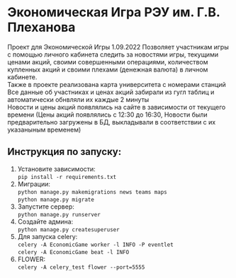 # Экономическая Игра РЭУ им. Г.В. Плеханова
Проект для Экономической Игры 1.09.2022
Позволяет участникам игры с помощью личного кабинета следить за новостями игры, текущими ценами акций, своими совершенными операциями, количеством купленных акций и своими плехами (денежная валюта) в личном кабинете.\
Также в проекте реализована карта университета с номерами станций\
Все данные об участниках и ценах акций забирали из гугл таблиц и автоматически обнвляли их каждые 2 минуты\
Новости и цены акций появлялись на сайте в зависимости от текущего времени (Цены акций появлялись с 12:30 до 16:30, Новости были предварительно загружены в БД, выкладывали в соответствии с их указаныным временем) 
## Инструкция по запуску:
1. Установите зависимости:\
```pip install -r requirements.txt```
2. Миграции:\
```python manage.py makemigrations news teams maps```\
```python manage.py migrate```
3. Запустите сервер:\
```python manage.py runserver```
4. Создайте админа:\
```python manage.py createsuperuser```
5. Для запуска celery:\
```celery -A EconomicGame worker -l INFO -P eventlet```\
```celery -A EconomicGame beat -l INFO```
6. FLOWER:\
```celery -A celery_test flower --port=5555```
